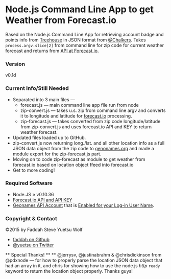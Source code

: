 Node.js Command Line App to get Weather from Forecast.io
=================

Based on the Node.js Command Line App for retrieving account badge and points info from [Treehouse](http://teamtreehouse.com) in JSON format from [@Chalkers](http://twitter.com/chalkers/). Takes ```process.argv.slice[2]``` from command line for zip code for current weather forecast and returns from [API at Forecast.io](https://developer.forecast.io/).

### Version

v0.1d

### Current Info/Still Needed

* Separated into 3 main files —
  * forecast.js — main command line app file run from node
  * zip-convert.js — takes u.s. zip from command line argv and converts it to longitude and latitude for [forecast.io](http://forecast.io/) processing.
  * zip-forecast.js — takes converted from zip code longitude/latitude from zip-convert.js and uses forecast.io API and KEY to return weather forecast.
* Updated files loaded up to GitHub.
* zip-convert.js now returning long./lat. and all other location info as a full JSON data object from the zip code to [genonames.org](http://www.geonames.org/) and made a module export for the zip-forecast.js part.
* Moving on to code zip-forecast as module to get weather from forecast.io based on location object ffeed into forecast.io
* Get to more coding!

### Required Software

* Node.JS ≥ v0.10.36
* [Forecast.io API and API KEY](https://developer.forecast.io/)
* [Geonames API Account](http://www.geonames.org/) that is [Enabled for your Log-in User Name](http://www.geonames.org/manageaccount).

### Copyright & Contact

©2015 by Faddah Steve Yuetsu Wolf

* [faddah on Github](https://github.com/faddah)
* [@yuetsu on Twitter](http://twitter.com/yuetsu)

** Special Thanks! **
** @jerrysv, @justinabrahm & @chrisdickinson from @pdxnode — for how to properly parse the location JSON data object that had an array in it, and chris for showing how to use the node.js *http* ```ready``` keyword to return the location object properly. Thanks guys!
